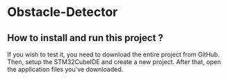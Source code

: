 # Obstacle-Detector

## How to install and run this project ?


If you wish to test it, you need to download the entire project from GitHub. Then, setup the STM32CubeIDE and create a new project. After that, open the application files you've downloaded.
